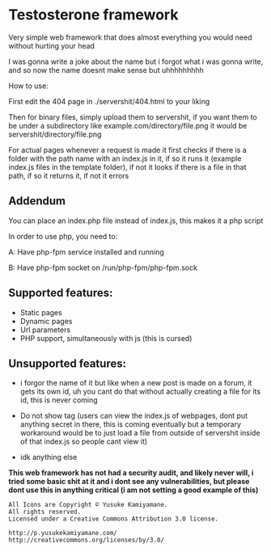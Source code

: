 
# Testosterone framework

Very simple web framework that does almost everything you would need without hurting your head

I was gonna write a joke about the name but i forgot what i was gonna write, and so now the name doesnt make sense but uhhhhhhhhh

  

How to use:

First edit the 404 page in ./servershit/404.html to your liking

Then for binary files, simply upload them to servershit, if you want them to be under a subdirectory like example.com/directory/file.png it would be servershit/directory/file.png

For actual pages whenever a request is made it first checks if there is a folder with the path name with an index.js in it, if so it runs it (example index.js files in the template folder), if not it looks if there is a file in that path, if so it returns it, if not it errors

  

## Addendum

You can place an index.php file instead of index.js, this makes it a php script

In order to use php, you need to:

A: Have php-fpm service installed and running

B: Have php-fpm socket on /run/php-fpm/php-fpm.sock

  

## Supported features:

* Static pages
* Dynamic pages
* Url parameters
* PHP support, simultaneously with js (this is cursed)

  

## Unsupported features:

* i forgor the name of it but like when a new post is made on a forum, it gets its own id, uh you cant do that without actually creating a file for its id, this is never coming

* Do not show tag (users can view the index.js of webpages, dont put anything secret in there, this is coming eventually but a temporary workaround would be to just load a file from outside of servershit inside of that index.js so people cant view it)

* idk anything else

  

**This web framework has not had a security audit, and likely never will, i tried some basic shit at it and i dont see any vulnerabilities, but please dont use this in anything critical (i am not setting a good example of this)**


    All Icons are Copyright © Yusuke Kamiyamane. 
    All rights reserved. 
    Licensed under a Creative Commons Attribution 3.0 license.
    
    http://p.yusukekamiyamane.com/ 
    http://creativecommons.org/licenses/by/3.0/

